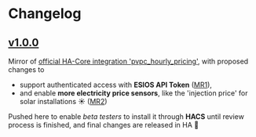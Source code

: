 # Changelog

## [v1.0.0](https://github.com/azogue/ha-pvpc-custom/tree/v1.0.0)

Mirror of [official HA-Core integration 'pvpc_hourly_pricing'](https://www.home-assistant.io/integrations/pvpc_hourly_pricing), with proposed changes to
- support authenticated access with **ESIOS API Token** ([MR1](https://github.com/home-assistant/core/pull/85767)), 
- and enable **more electricity price sensors**, like the 'injection price' for solar installations ☀️ ([MR2](https://github.com/home-assistant/core/pull/85769))

Pushed here to enable _beta testers_ to install it through **HACS** until review process is finished, 
and final changes are released in HA 🤞
